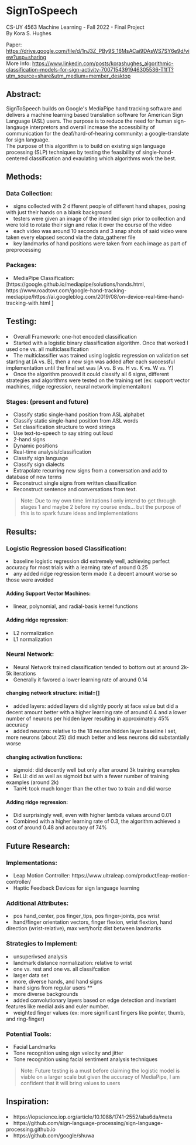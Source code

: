 # SignToSpeech
CS-UY 4563 Machine Learning - Fall 2022 - Final Project<br>
By Kora S. Hughes

Paper: https://drive.google.com/file/d/1nJ3Z_PBy9S_16MsACai9DAsWS7SY6e9d/view?usp=sharing <br>
More Info: https://www.linkedin.com/posts/korashughes_algorithmic-classification-models-for-sign-activity-7007154391946305536-T1fT?utm_source=share&utm_medium=member_desktop <br>

## Abstract:
SignToSpeech builds on Google's MediaPipe hand tracking software and delivers a machine learning based translation software for American Sign Language (ASL) users.
The purpose is to reduce the need for human sign-langauge interpretors and overall increase the accessibility of communication for the deaf/hard-of-hearing community: a google-translate for sign language.<br>
The purpose of this algorithm is to build on existing sign language processing (SLP) techniques by testing the feasibility of single-hand-centered classification and evaulating which algorithms work the best.

## Methods:
### Data Collection:<ol>
<li>signs collected with 2 different people of different hand shapes, posing with just their hands on a blank background</li>
<li>testers were given an image of the intended sign prior to collection and were told to rotate their sign and relax it over the course of the video </li>
<li>each video was around 10 seconds and 3 snap shots of said video were taken every elapsed second via the data_gatherer file</li>
<li>key landmarks of hand positions were taken from each image as part of preprocessing</li>
</ol>

### Packages: <ol>
<li>MediaPipe Classification: [https://google.github.io/mediapipe/solutions/hands.html, https://www.roadtovr.com/google-hand-tracking-mediapipe/https://ai.googleblog.com/2019/08/on-device-real-time-hand-tracking-with.html ]</li>
</ol>


## Testing:<ol>
<li>Overall Framework: one-hot encoded classification</li>
<li>Started with a logistic binary classification algorithm. Once that worked I used one vs. all multiclassification </li>
<li>The multiclassifier was trained using logistic regression on validation set starting at [A vs. B], then a new sign was added after each successful implementation until the final set was [A vs. B vs. H vs. K vs. W vs. Y] </li>
<li>Once the algorithm prooved it could classify all 6 signs, different strategies and algorithms were tested on the training set (ex: support vector machines, ridge regression, neural network implementaiton)</li>
</ol>

### Stages: (present and future)<ol>
<li>Classify static single-hand position from ASL alphabet</li>
<li>Classify static single-hand position from ASL words</li>
<li>Set classification structure to word strings</li>
<li>Use text-to-speech to say string out loud</li>
<li>2-hand signs</li>
<li>Dynamic positions</li>
<li>Real-time analysis/classification</li>
<li>Classify sign language</li>
<li>Classify sign dialects</li>
<li>Extrapolate recurring new signs from a conversation and add to database of new terms</li>
<li>Reconstruct single signs from written classification</li>
<li>Reconstruct sentence and conversations from text.</li>
</ol>

>  Note: Due to my own time limitations I only intend to get through stages 1 and maybe 2 before my course ends...
      but the purpose of this is to spark future ideas and implementations

## Results:
### Logistic Regression based Classification:<ol>
<li>baseline logistic regression did extremely well, achieving perfect accuracy for most trials with a learning rate of around 0.25</li>
<li>any added ridge regression term made it a decent amount worse so those were avoided</li>
</ol>

#### Adding Support Vector Machines:<ol>
<li>linear, polynomial, and radial-basis kernel functions</li>
</ol>

#### Adding ridge regression:<ol>
<li>L2 normalization </li>
<li>L1 normalization </li>
</ol>


### Neural Network:<ol>
<li>Neural Network trained classification tended to bottom out at around 2k-5k iterations</li>
<li>Generally it favored a lower learning rate of around 0.14</li>
</ol>

#### changing network structure: initial=[]<ol>
<li>added layers: added layers did slightly poorly at face value but did a decent amount better with a higher learning rate of around 0.4 and a lower number of neurons per hidden layer resulting in approximately 45% accuracy </li>
<li>added neurons: relative to the 18 neuron hidden layer baseline I set, more neurons (about 25) did much better and less neurons did substantially worse</li>
</ol>

#### changing activation functions:<ol>
<li>sigmoid: did decently well but only after around 3k training examples</li>
<li>ReLU: did as well as sigmoid but with a fewer number of training examples (around 2k)</li>
<li>TanH: took much longer than the other two to train and did worse</li>
</ol>

#### Adding ridge regression:<ol>
<li>Did surprisingly well, even with higher lambda values around 0.01</li>
<li>Combined with a higher learning rate of 0.3, the algorithm achieved a cost of around 0.48 and accuracy of 74%</li>
</ol>
                          
## Future Research:
### Implementations:<ol>
<li>Leap Motion Controller: https://www.ultraleap.com/product/leap-motion-controller/</li>
<li>Haptic Feedback Devices for sign language learning</li>
</ol>

### Additional Attributes:<ol>
<li>pos hand_center, pos finger_tips, pos finger-joints, pos wrist </li>
<li>hand/finger orientation vectors, finger flexion, wrist flextion, hand direction (wrist-relative), max vert/horiz dist between landmarks </li> </ol>

### Strategies to Implement: <ol>
<li> unsuperivsed analysis </li>
<li> landmark distance normalization: relative to wrist </li>
<li> one vs. rest and one vs. all classifcation </li>
<li> larger data set </li>
<li> more, diverse hands, and hand signs </li>
<li> hand signs from regular users ** </li>
<li> more diverse backgrounds </li>
<li> added convolutionary layers based on edge detection and invariant features like medial axis and euler number. </li>
<li> weighted finger values (ex: more significant fingers like pointer, thumb, and ring-finger) </li>
</ol>

### Potential Tools:<ol>
<li>Facial Landmarks</li>
<li>Tone recognition using sign velocity and jitter</li>
<li>Tone recognition using facial sentiment analysis techniques</li>
</ol>

>  Note: Future testing is a must before claiming the logistic model is viable on a larger scale but given the accuracy of MediaPipe, I am confident that it will bring values to users

## Inspiration:<ol>
<li>https://iopscience.iop.org/article/10.1088/1741-2552/aba6da/meta</li>
<li>https://github.com/sign-language-processing/sign-language-processing.github.io</li>
<li>https://github.com/google/shuwa</li>
</ol>
